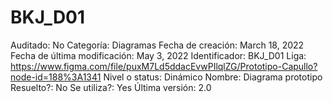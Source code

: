 # BKJ_D01

Auditado: No
Categoría: Diagramas
Fecha de creación: March 18, 2022
Fecha de última modificación: May 3, 2022
Identificador: BKJ_D01
Liga: https://www.figma.com/file/puxM7Ld5ddacEvwPIlqlZG/Prototipo-Capullo?node-id=188%3A1341
Nivel o status: Dinámico
Nombre: Diagrama prototipo
Resuelto?: No
Se utiliza?: Yes
Última versión: 2.0
